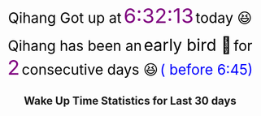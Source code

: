 
<!DOCTYPE html>
<html lang="en">
<body>
    <center>
    <p>
        <span style="font-size: 28px; color: black;">Qihang Got up at</span>
        <span style="font-size: 40px; color: purple;"> 6:32:13</span>
        <span style="font-size: 28px; color: black;"> today 😆</span>
    </p>
    </center>
</body>
<body>
    <center>
    <p>
        <span style="font-size: 28px; color: black;">Qihang has been an</span>
        <span style="font-size: 32px; color: black;">  early bird 🐤</span>
        <span style="font-size: 28px; color: black;"> for</span>
        <span style="font-size: 40px; color: purple;">   2</span>
        <span style="font-size: 28px; color: black;"> consecutive days  😆</span>
        <span style="font-size: 28px; color: blue;"> (  before  6:45)</span>
    </p>
    </center>
</body>
<body>
    <center><h2>Wake Up Time Statistics for Last 30 days</h2></center>
    <div class="container">
        <div class="img">
            <div>                        <script type="text/javascript">window.PlotlyConfig = {MathJaxConfig: 'local'};</script>
        <script src="https://cdn.plot.ly/plotly-2.12.1.min.js"></script>                <div id="67adb922-de71-4a91-9402-3805fe3c36a5" class="plotly-graph-div" style="height:100%; width:100%;"></div>            <script type="text/javascript">                                    window.PLOTLYENV=window.PLOTLYENV || {};                                    if (document.getElementById("67adb922-de71-4a91-9402-3805fe3c36a5")) {                    Plotly.newPlot(                        "67adb922-de71-4a91-9402-3805fe3c36a5",                        [{"line":{"color":"grey","width":2},"marker":{"color":["red","red","red","red","red","red","red","red","red","red","red","red","red","red","red","red","red","red","red","red","red","red","red","red","red","red","red","red","blue","blue"],"line":{"width":2},"size":10},"mode":"lines+markers","x":["2024-01-31 07:39:15","2024-02-01 07:31:20","2024-02-02 07:32:28","2024-02-03 10:13:24","2024-02-04 10:12:04","2024-02-05 08:39:06","2024-02-06 09:59:20","2024-02-07 09:41:49","2024-02-08 07:32:14","2024-02-09 07:32:27","2024-02-10 07:32:38","2024-02-11 07:34:19","2024-02-12 07:10:25","2024-02-13 07:31:04","2024-02-14 07:31:06","2024-02-15 07:30:53","2024-02-16 07:32:20","2024-02-17 07:31:07","2024-02-18 07:31:29","2024-02-19 07:31:20","2024-02-20 07:32:33","2024-02-21 07:25:40","2024-02-22 07:31:03","2024-02-23 07:30:47","2024-02-24 07:30:52","2024-02-25 07:31:04","2024-02-26 07:30:26","2024-02-27 08:04:13","2024-02-28 06:31:06","2024-02-29 06:32:13"],"y":[7.65,7.516666666666667,7.533333333333333,10.216666666666667,10.2,8.65,9.983333333333333,9.683333333333334,7.533333333333333,7.533333333333333,7.533333333333333,7.566666666666666,7.166666666666667,7.516666666666667,7.516666666666667,7.5,7.533333333333333,7.516666666666667,7.516666666666667,7.516666666666667,7.533333333333333,7.416666666666667,7.516666666666667,7.5,7.5,7.516666666666667,7.5,8.066666666666666,6.516666666666667,6.533333333333333],"type":"scatter"}],                        {"template":{"data":{"histogram2dcontour":[{"type":"histogram2dcontour","colorbar":{"outlinewidth":0,"ticks":""},"colorscale":[[0.0,"#0d0887"],[0.1111111111111111,"#46039f"],[0.2222222222222222,"#7201a8"],[0.3333333333333333,"#9c179e"],[0.4444444444444444,"#bd3786"],[0.5555555555555556,"#d8576b"],[0.6666666666666666,"#ed7953"],[0.7777777777777778,"#fb9f3a"],[0.8888888888888888,"#fdca26"],[1.0,"#f0f921"]]}],"choropleth":[{"type":"choropleth","colorbar":{"outlinewidth":0,"ticks":""}}],"histogram2d":[{"type":"histogram2d","colorbar":{"outlinewidth":0,"ticks":""},"colorscale":[[0.0,"#0d0887"],[0.1111111111111111,"#46039f"],[0.2222222222222222,"#7201a8"],[0.3333333333333333,"#9c179e"],[0.4444444444444444,"#bd3786"],[0.5555555555555556,"#d8576b"],[0.6666666666666666,"#ed7953"],[0.7777777777777778,"#fb9f3a"],[0.8888888888888888,"#fdca26"],[1.0,"#f0f921"]]}],"heatmap":[{"type":"heatmap","colorbar":{"outlinewidth":0,"ticks":""},"colorscale":[[0.0,"#0d0887"],[0.1111111111111111,"#46039f"],[0.2222222222222222,"#7201a8"],[0.3333333333333333,"#9c179e"],[0.4444444444444444,"#bd3786"],[0.5555555555555556,"#d8576b"],[0.6666666666666666,"#ed7953"],[0.7777777777777778,"#fb9f3a"],[0.8888888888888888,"#fdca26"],[1.0,"#f0f921"]]}],"heatmapgl":[{"type":"heatmapgl","colorbar":{"outlinewidth":0,"ticks":""},"colorscale":[[0.0,"#0d0887"],[0.1111111111111111,"#46039f"],[0.2222222222222222,"#7201a8"],[0.3333333333333333,"#9c179e"],[0.4444444444444444,"#bd3786"],[0.5555555555555556,"#d8576b"],[0.6666666666666666,"#ed7953"],[0.7777777777777778,"#fb9f3a"],[0.8888888888888888,"#fdca26"],[1.0,"#f0f921"]]}],"contourcarpet":[{"type":"contourcarpet","colorbar":{"outlinewidth":0,"ticks":""}}],"contour":[{"type":"contour","colorbar":{"outlinewidth":0,"ticks":""},"colorscale":[[0.0,"#0d0887"],[0.1111111111111111,"#46039f"],[0.2222222222222222,"#7201a8"],[0.3333333333333333,"#9c179e"],[0.4444444444444444,"#bd3786"],[0.5555555555555556,"#d8576b"],[0.6666666666666666,"#ed7953"],[0.7777777777777778,"#fb9f3a"],[0.8888888888888888,"#fdca26"],[1.0,"#f0f921"]]}],"surface":[{"type":"surface","colorbar":{"outlinewidth":0,"ticks":""},"colorscale":[[0.0,"#0d0887"],[0.1111111111111111,"#46039f"],[0.2222222222222222,"#7201a8"],[0.3333333333333333,"#9c179e"],[0.4444444444444444,"#bd3786"],[0.5555555555555556,"#d8576b"],[0.6666666666666666,"#ed7953"],[0.7777777777777778,"#fb9f3a"],[0.8888888888888888,"#fdca26"],[1.0,"#f0f921"]]}],"mesh3d":[{"type":"mesh3d","colorbar":{"outlinewidth":0,"ticks":""}}],"scatter":[{"fillpattern":{"fillmode":"overlay","size":10,"solidity":0.2},"type":"scatter"}],"parcoords":[{"type":"parcoords","line":{"colorbar":{"outlinewidth":0,"ticks":""}}}],"scatterpolargl":[{"type":"scatterpolargl","marker":{"colorbar":{"outlinewidth":0,"ticks":""}}}],"bar":[{"error_x":{"color":"#2a3f5f"},"error_y":{"color":"#2a3f5f"},"marker":{"line":{"color":"#E5ECF6","width":0.5},"pattern":{"fillmode":"overlay","size":10,"solidity":0.2}},"type":"bar"}],"scattergeo":[{"type":"scattergeo","marker":{"colorbar":{"outlinewidth":0,"ticks":""}}}],"scatterpolar":[{"type":"scatterpolar","marker":{"colorbar":{"outlinewidth":0,"ticks":""}}}],"histogram":[{"marker":{"pattern":{"fillmode":"overlay","size":10,"solidity":0.2}},"type":"histogram"}],"scattergl":[{"type":"scattergl","marker":{"colorbar":{"outlinewidth":0,"ticks":""}}}],"scatter3d":[{"type":"scatter3d","line":{"colorbar":{"outlinewidth":0,"ticks":""}},"marker":{"colorbar":{"outlinewidth":0,"ticks":""}}}],"scattermapbox":[{"type":"scattermapbox","marker":{"colorbar":{"outlinewidth":0,"ticks":""}}}],"scatterternary":[{"type":"scatterternary","marker":{"colorbar":{"outlinewidth":0,"ticks":""}}}],"scattercarpet":[{"type":"scattercarpet","marker":{"colorbar":{"outlinewidth":0,"ticks":""}}}],"carpet":[{"aaxis":{"endlinecolor":"#2a3f5f","gridcolor":"white","linecolor":"white","minorgridcolor":"white","startlinecolor":"#2a3f5f"},"baxis":{"endlinecolor":"#2a3f5f","gridcolor":"white","linecolor":"white","minorgridcolor":"white","startlinecolor":"#2a3f5f"},"type":"carpet"}],"table":[{"cells":{"fill":{"color":"#EBF0F8"},"line":{"color":"white"}},"header":{"fill":{"color":"#C8D4E3"},"line":{"color":"white"}},"type":"table"}],"barpolar":[{"marker":{"line":{"color":"#E5ECF6","width":0.5},"pattern":{"fillmode":"overlay","size":10,"solidity":0.2}},"type":"barpolar"}],"pie":[{"automargin":true,"type":"pie"}]},"layout":{"autotypenumbers":"strict","colorway":["#636efa","#EF553B","#00cc96","#ab63fa","#FFA15A","#19d3f3","#FF6692","#B6E880","#FF97FF","#FECB52"],"font":{"color":"#2a3f5f"},"hovermode":"closest","hoverlabel":{"align":"left"},"paper_bgcolor":"white","plot_bgcolor":"#E5ECF6","polar":{"bgcolor":"#E5ECF6","angularaxis":{"gridcolor":"white","linecolor":"white","ticks":""},"radialaxis":{"gridcolor":"white","linecolor":"white","ticks":""}},"ternary":{"bgcolor":"#E5ECF6","aaxis":{"gridcolor":"white","linecolor":"white","ticks":""},"baxis":{"gridcolor":"white","linecolor":"white","ticks":""},"caxis":{"gridcolor":"white","linecolor":"white","ticks":""}},"coloraxis":{"colorbar":{"outlinewidth":0,"ticks":""}},"colorscale":{"sequential":[[0.0,"#0d0887"],[0.1111111111111111,"#46039f"],[0.2222222222222222,"#7201a8"],[0.3333333333333333,"#9c179e"],[0.4444444444444444,"#bd3786"],[0.5555555555555556,"#d8576b"],[0.6666666666666666,"#ed7953"],[0.7777777777777778,"#fb9f3a"],[0.8888888888888888,"#fdca26"],[1.0,"#f0f921"]],"sequentialminus":[[0.0,"#0d0887"],[0.1111111111111111,"#46039f"],[0.2222222222222222,"#7201a8"],[0.3333333333333333,"#9c179e"],[0.4444444444444444,"#bd3786"],[0.5555555555555556,"#d8576b"],[0.6666666666666666,"#ed7953"],[0.7777777777777778,"#fb9f3a"],[0.8888888888888888,"#fdca26"],[1.0,"#f0f921"]],"diverging":[[0,"#8e0152"],[0.1,"#c51b7d"],[0.2,"#de77ae"],[0.3,"#f1b6da"],[0.4,"#fde0ef"],[0.5,"#f7f7f7"],[0.6,"#e6f5d0"],[0.7,"#b8e186"],[0.8,"#7fbc41"],[0.9,"#4d9221"],[1,"#276419"]]},"xaxis":{"gridcolor":"white","linecolor":"white","ticks":"","title":{"standoff":15},"zerolinecolor":"white","automargin":true,"zerolinewidth":2},"yaxis":{"gridcolor":"white","linecolor":"white","ticks":"","title":{"standoff":15},"zerolinecolor":"white","automargin":true,"zerolinewidth":2},"scene":{"xaxis":{"backgroundcolor":"#E5ECF6","gridcolor":"white","linecolor":"white","showbackground":true,"ticks":"","zerolinecolor":"white","gridwidth":2},"yaxis":{"backgroundcolor":"#E5ECF6","gridcolor":"white","linecolor":"white","showbackground":true,"ticks":"","zerolinecolor":"white","gridwidth":2},"zaxis":{"backgroundcolor":"#E5ECF6","gridcolor":"white","linecolor":"white","showbackground":true,"ticks":"","zerolinecolor":"white","gridwidth":2}},"shapedefaults":{"line":{"color":"#2a3f5f"}},"annotationdefaults":{"arrowcolor":"#2a3f5f","arrowhead":0,"arrowwidth":1},"geo":{"bgcolor":"white","landcolor":"#E5ECF6","subunitcolor":"white","showland":true,"showlakes":true,"lakecolor":"white"},"title":{"x":0.05},"mapbox":{"style":"light"}}},"shapes":[{"line":{"color":"green","dash":"dash","width":2},"type":"line","x0":0,"x1":1,"xref":"x domain","y0":6.75,"y1":6.75,"yref":"y"},{"line":{"color":"blue","dash":"dash","width":2},"type":"line","x0":0,"x1":1,"xref":"x domain","y0":7.832777777777778,"y1":7.832777777777778,"yref":"y"}],"annotations":[{"showarrow":false,"text":"Get-up threshold Hour: 6.75","x":1,"xanchor":"right","xref":"x domain","y":6.75,"yanchor":"top","yref":"y"},{"showarrow":false,"text":"Average Get-up Time: 7.832777777777778","x":1,"xanchor":"right","xref":"x domain","y":7.832777777777778,"yanchor":"top","yref":"y"}],"yaxis":{"title":{"text":"Hour of Day"},"range":[11.216666666666667,5.516666666666667]},"title":{"text":""},"xaxis":{"title":{"text":"Date and Time"}}},                        {"responsive": true}                    )                };                            </script>        </div>
        </div>
    </div>
</body>
</html>
    